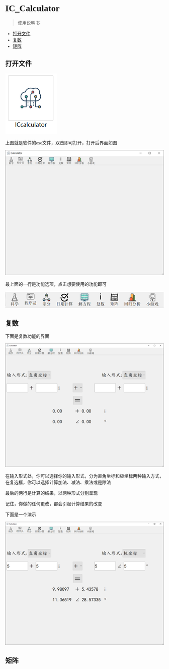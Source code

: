 <font face = "Consolas">

# IC_Calculator
> 使用说明书

<!-- @import "[TOC]" {cmd="toc" depthFrom=2 depthTo=6 OrderedList=false} -->
<!-- code_chunk_output -->

- [打开文件](#打开文件)
- [复数](#复数)
- [矩阵](#矩阵)

<!-- /code_chunk_output -->

## 打开文件
![打开文件](./image/打开文件/打开文件.png)

上图就是软件的exe文件，双击即可打开，打开后界面如图

![打开后的界面](./image/打开文件/打开的界面.png)

最上面的一行是功能选项，点击想要使用的功能即可

![功能Action](./image/打开文件/功能Action.png)

## 复数
下面是复数功能的界面

![复数的界面](./image/复数/复数的界面.png)

在输入形式处，你可以选择你的输入形式，分为直角坐标和极坐标两种输入方式，在复选框，你可以选择计算加法、减法、乘法或是除法

最后的两行是计算的结果，以两种形式分别呈现

记住，你做的任何更改，都会引起计算结果的改变

下面是一个演示

![演示](./image/复数/演示1.png)

## 矩阵